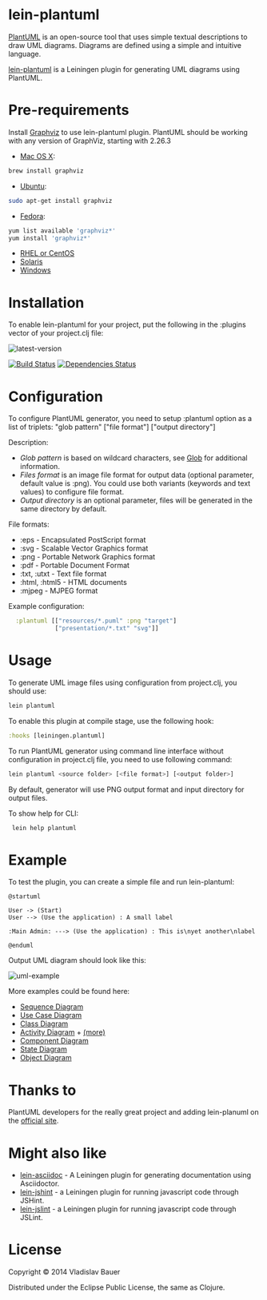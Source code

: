 lein-plantuml
=============

[PlantUML](http://plantuml.sourceforge.net) is an open-source tool that uses simple textual descriptions to draw UML diagrams. Diagrams are defined using a simple and intuitive language.

[lein-plantuml](https://github.com/vbauer/lein-plantuml) is a Leiningen plugin for generating UML diagrams using PlantUML.


Pre-requirements
================

Install [Graphviz](http://www.graphviz.org) to use lein-plantuml plugin. PlantUML should be working with any version of GraphViz, starting with 2.26.3

* [Mac OS X](http://www.graphviz.org/Download_macos.php):
```bash
brew install graphviz
```
* [Ubuntu](http://www.graphviz.org/Download_linux_ubuntu.php):
```bash
sudo apt-get install graphviz
```
* [Fedora](http://www.graphviz.org/Download_linux_fedora.php):
```bash
yum list available 'graphviz*'
yum install 'graphviz*'
```
* [RHEL or CentOS](http://www.graphviz.org/Download_linux_rhel.php)
* [Solaris](http://www.graphviz.org/Download_solaris.php)
* [Windows](http://www.graphviz.org/Download_windows.php)


Installation
============

To enable lein-plantuml for your project, put the following in the :plugins vector of your project.clj file:

![latest-version](https://clojars.org/lein-plantuml/latest-version.svg)

[![Build Status](https://travis-ci.org/vbauer/lein-plantuml.svg?branch=master)](https://travis-ci.org/vbauer/lein-plantuml)
[![Dependencies Status](http://jarkeeper.com/vbauer/lein-plantuml/status.png)](http://jarkeeper.com/vbauer/lein-plantuml)

Configuration
=============

To configure PlantUML generator, you need to setup :plantuml option as a list of triplets:
"glob pattern" ["file format"] ["output directory"]

Description:
- *Glob pattern* is based on wildcard characters, see [Glob](http://en.wikipedia.org/wiki/Glob_(programming)) for additional information.
- *Files format* is an image file format for output data (optional parameter, default value is :png). You could use both variants (keywords and text values) to configure file format.
- *Output directory* is an optional parameter, files will be generated in the same directory by default.

File formats:
- :eps - Encapsulated PostScript format
- :svg - Scalable Vector Graphics format
- :png - Portable Network Graphics format
- :pdf - Portable Document Format
- :txt, :utxt - Text file format
- :html, :html5 - HTML documents
- :mjpeg - MJPEG format

Example configuration:

```clojure
  :plantuml [["resources/*.puml" :png "target"]
             ["presentation/*.txt" "svg"]]
```


Usage
=====

To generate UML image files using configuration from project.clj, you should use:

```bash
lein plantuml
```

To enable this plugin at compile stage, use the following hook:
```clojure
:hooks [leiningen.plantuml]
```

To run PlantUML generator using command line interface without configuration in project.clj file, you need to use following command:
```bash
lein plantuml <source folder> [<file format>] [<output folder>]
```
By default, generator will use PNG output format and input directory for output files.

To show help for CLI:
```bash
 lein help plantuml
```


Example
=======

To test the plugin, you can create a simple file and run lein-plantuml:
```
@startuml

User -> (Start)
User --> (Use the application) : A small label

:Main Admin: ---> (Use the application) : This is\nyet another\nlabel

@enduml
```
Output UML diagram should look like this:

![uml-example](http://plantuml.sourceforge.net/imgp/usecase_003.png)

More examples could be found here:
- [Sequence Diagram](http://plantuml.sourceforge.net/sequence.html)
- [Use Case Diagram](http://plantuml.sourceforge.net/usecase.html)
- [Class Diagram](http://plantuml.sourceforge.net/classes.html)
- [Activity Diagram](http://plantuml.sourceforge.net/activity.html) + [(more)](http://plantuml.sourceforge.net/activity2.html)
- [Component Diagram](http://plantuml.sourceforge.net/component.html)
- [State Diagram](http://plantuml.sourceforge.net/state.html)
- [Object Diagram](http://plantuml.sourceforge.net/objects.html)


Thanks to
=========
PlantUML developers for the really great project and adding lein-planuml on the [official site](http://plantuml.sourceforge.net/running.html).


Might also like
===============

* [lein-asciidoc](https://github.com/vbauer/lein-asciidoc) - A Leiningen plugin for generating documentation using Asciidoctor.
* [lein-jshint](https://github.com/vbauer/lein-jshint) - a Leiningen plugin for running javascript code through JSHint.
* [lein-jslint](https://github.com/vbauer/lein-jslint) - a Leiningen plugin for running javascript code through JSLint.


License
=======

Copyright © 2014 Vladislav Bauer

Distributed under the Eclipse Public License, the same as Clojure.
